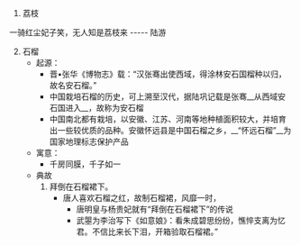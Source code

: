 

1. 荔枝

一骑红尘妃子笑，无人知是荔枝来 ----- 陆游




2. 石榴
	- 起源：
		- 晋•张华《博物志》载：“汉张骞出使西域，得涂林安石国榴种以归，故名安石榴。”
		- 中国栽培石榴的历史，可上溯至汉代，据陆巩记载是张骞__从西域安石国进入__，故称为安石榴
		- 中国南北都有栽培，以安徽、江苏、河南等地种植面积较大，并培育出一些较优质的品种。安徽怀远县是中国石榴之乡，__“怀远石榴”__为国家地理标志保护产品
	- 寓意：
		- 千房同膜，千子如一
	- 典故
		1. 拜倒在石榴裙下。
			- 唐人喜欢石榴之红，故制石榴裙，风靡一时，
				- 唐明皇与杨贵妃就有“拜倒在石榴裙下”的传说
				- 武曌为李治写下《如意娘》：看朱成碧思纷纷，憔悴支离为忆君。不信比来长下泪，开箱验取石榴裙。”



